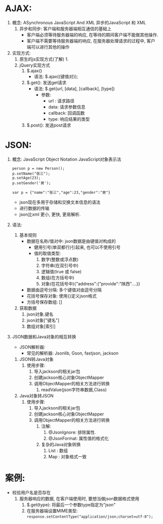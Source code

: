 # AJAX:

1. 概念: ASynchronous JavaScript And XML 异步的JavaScript 和 XML
   1. 异步和同步: 客户端和服务器端相互通信的基础上
      * 客户端必须等待服务器端的响应, 在等待的期间客户端不能做其他操作.
      * 客户端不需要等待服务器端的响应, 在服务器处理请求的过程中, 客户端可以进行其他的操作
2. 实现方式:
   1. 原生的js实现方式(了解)
      1. 
   2. jQuery实现方式
      1. $.ajax()
         * 语法: $.ajax({键值对});
      2. $.get(): 发送get请求
         * 语法: $.get(url, [data], [callback], [type])
           * 参数:
             * url : 请求路径
             * data: 请求参数信息
             * callback: 回调函数
             * type: 响应结果的类型
      3. $.post(): 发送post请求



# JSON:

1. 概念: JavaScript Object Notation   JavaScript对象表示法

   ```
   person p = new Person();
   p.setName("张三");
   p.setAge(23);
   p.setGender('男');
   ```

   ```
   var p = {"name":"张三","age":23,"gender":"男"}
   ```

   * json现在多用于存储和交换文本信息的语法
   * 进行数据的传输
   * json比xml 更小, 更快, 更易解析.

2. 语法: 

   1. 基本规则
      * 数据在名称/值对中: json数据是由键值对构成的
        * 健用引号(单双都行)引起来, 也可以不使用引号
        * 值的取值类型: 
          1. 数字(整数或浮点数)
          2. 字符串(在双引号中)
          3. 逻辑值(true 或 false)
          4. 数组(在方括号中)
          5. 对象(在花括号中){"address":{"provide":"陕西"....}}
      * 数据由逗号分隔: 多个键值对由逗号分隔
      * 花括号保存对象: 使用{}定义json格式
      * 方括号保存数组: []
   2. 获取数据
      1. json对象.键名
      2. json对象["键名"]
      3. 数组对象[索引]

3. JSON数据和Java对象的相互转换

   * JSON解析器: 
     * 常见的解析器: Jsonlib, Gson, fastjson, jackson

   1. JSON转Java对象
      1. 使用步骤: 
         1. 导入jackson的相关jar包
         2. 创建jackson核心对象ObjectMapper
         3. 调用ObjectMapper的相关方法进行转换
            1. readValue(json字符串数据,Class)
   2. Java对象转JSON
      1. 使用步骤: 
         1. 导入jackson的相关jar包
         2. 创建jackson核心对象ObjectMapper
         3. 调用ObjectMapper的相关方法进行转换
            1. 注解: 
               1. @JsonIgnore: 排除属性. 
               2. @JsonFormat: 属性值的格式化
            2. 复杂的Java对象转换
               1. List : 数组
               2. Map : 对象格式一致



# 案例: 

* 校验用户名是否存在
  1. 服务器响应的数据, 在客户端使用时, 要想当做json数据格式使用
     1. $.get(type): 将最后一个参数type指定为"json"
     2. 在服务器端设置MIME类型: `response.setContentType("application/json;charset=utf-8");`